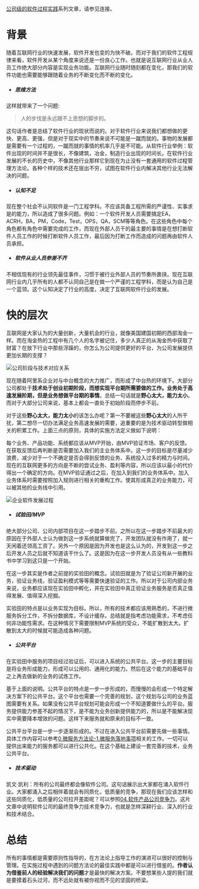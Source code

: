 [公司级的软件过程实践](https://www.jianshu.com/c/e5ef522ce765)系列文章，请参见连接。
# 背景

随着互联网行业的快速发展，软件开发也变的为快不破。而对于我们的软件工程规律来看，软件开发从某个角度来说还是一份良心工作。也就是说互联网行业从业人员工作绝大部分内容是实现业务功能。互联网行业随时随刻都在变化，那我们的软件功能也需要能够跟随着业务的不断变化而不断的变化。

*   ##### 思维方法

这样就带来了一个问题:

> 人的步伐是永远跟不上思想的脚步的。

这句话作者是总结了软件行业的现状而说的。对于软件行业来说我们都想做的更快、更高、更强，但是对于现实中的节奏来说不可能是一蹴而就的。事物的发展都是需要有一个过程的，一蹴而就的事情的机率几乎是不可能。从软件行业举例：软件出现的时间并不是很长，不像建筑，冶金，制造行业出现的时间长。在软件行业发展的不长的历史中，不像其他行业那样它到现在为止没有一套通用的软件过程管理方法论。各种个样的技术还在层出不穷，试图在软件行业内解决其他行业无法解决的问题。

*   ##### 认知不足

现在整个社会不认同软件是一门工程学科。不应该具备工程所需的严谨性、实事求是的能力，所以造成了很多问题。例如：一个软件开发人员需要搞定EA，ACRH，BA，PM，Code，Test，OPS，QA，SCM等等角色。在这些角色中每个角色都有角色中需要完成的工作，而现在外部人员干的最主要的事情是在想打断软件人员工作的时候打断软件人员工作，最后因为打断工作而造成的问题再由软件人员承担。

*   ##### 软件从业人员参差不齐

不相信现有的行业领先最佳事件，习惯于被行业外部人员的节奏所裹挟。现在互联网行业内几乎所有的人都不认同自己是在做一个严谨的工程学科，而是认为自己是一个蓝领。这个认知决定了行业的高度，决定了互联网软件行业的发展。

# 快的层次

互联网是大家认为的大量创新，大量机会的行业，就像美国建国初期的西部淘金一样。而在淘金热的工程中有几个人的名字被记住，多少人真正的从淘金热中获取了财富？在放下行业中那些浮躁的，你怎么为公司提供更好的平台，为公司发展提供更加长期的支撑？

![公司阶段与技术对应关系](https://upload-images.jianshu.io/upload_images/2454595-de3917dd3b59238f.png?imageMogr2/auto-orient/strip%7CimageView2/2/w/1240)

现在随着阿里系企业对与中台概念的大力推广，而形成了中台热的环境下。大部分公司都处于**技术处于创业初期阶段，而想实现平台期所需要做的工作。业务处于高速发展阶期，但是业务想做平台期的事情**。总结一句话就是**野心太大，能力太小**。而对于大部分公司来说，基本上都会一直处于初始阶段而停步不前。

对于这些**野心太大，能力太小**的该怎么办呢？第一不要被这些**野心太大**的人所干扰，第二想尽一切办法满足业务高速发展的需要，追重要的是为技术驱动转型做相关的积累工作。上面三点的原则，具体的实施方法定义做如下说明：

每个业务、产品功能、系统都应该从MVP开始，由MVP验证市场、客户的反馈。在获取反馈后再判断是否需要加入我们的主业务体系中。这一步的目标是尽量减少浪费，减少对于一个不确定是否会得到反馈的业务、系统投入过多的精力与时间。现在的互联网更多的方向是不断的尝试业务、盈利等内容，所以应该以最小的代价得出一个确定的方向。在MVP验证通过之后，在加入到我们的业务体系中。加入业务体系时需要按照加入规则进行相关的重构工作。使其形成真正的业务能力，可以被其他的业务线中引用。


![企业软件发展过程](https://upload-images.jianshu.io/upload_images/2454595-e3f6650436f6dc1c.png?imageMogr2/auto-orient/strip%7CimageView2/2/w/740)

*   ##### 试验田/MVP

绝大部分公司、公司内部项目在这一步踏步不前。之所以在这一步踏步不前最大的原因在于外部人士认为做到这一步系统就算做完了，开发团队就没有作用了，就一天闲着还领高工资了。另外一个原因是因为开发也是这么认为的，开发到这一步之后开发人员之后就不知道该干什么了。这是因为在这一步开发人员没有从一些教科书中学习到这只是一个开始。

在这一步其实是作者之前提的实验田的概念。试验田就是为了验证公司新开展的业务，验证业务线，验证盈利模式等等需要快速验证的工作。所以对于公司内部业务来说，业务都应该现在实验田中孵化，并在实验田中真正验证业务服务是否真正值得发展、值得深入挖掘。

实验田的特点是以业务实现为目标。所以，所有的技术都应该用熟悉的，不进行微服务拆分工作，不拆分数据库，不设计缓存。总结就是指考虑功能需求，不考虑任何非功能性需求。在这种情况下需要限制MVP系统的受众，不能扩散到太大。扩散到太大的时候就可能造成各种问题。

*   ##### 公共平台

在实验田中服务的项目经过验证后，可以进入系统的公共平台。这一步的主要目标是将业务形成能力，形成可以公用的、通用化的能力。然后在这个能力的基础平台之上再去做新的业务的试炼工作。

基于上面的说明。公共平台的特点是一步一步形成的，而慢慢的会形成一个特定解决方案下的公共平台。这个平台也需要一个完善的规划，这个规划与公司的业务蓝图需要有关系。如果没有公共平台规划可能会形成一个不知道要做什么的平台。服务提供能力参差不起的情况下，是不能为业务创新提供能力的，所以是不能解决现实中需要降本增效的问题。这样下来服务就和原来的目标不一致。

公共平台平台是一步一步逐渐形成的。不过在进入公共平台前需要先做一些事情。具体工作内容可以参考[0.微服务方法论-1.微服务落地事项]([https://www.jianshu.com/p/931c7959c3ac](https://www.jianshu.com/p/931c7959c3ac))相关的工作。一切可以提供出来能力的服务都可以进行公共化。在这个基础上建设一套完善的技术，业务公共平台。

*   ##### 技术驱动

凯文·凯利：所有的公司最终都会像软件公司。这句话展示出大家都在涌入软件行业。大家都涌入之后相伴着就会有同质化，低质量的竞争，那现在我们应该怎样和这些同质化，低质量的公司拉开差距呢？可以参照[04.软件产品公司竞争力]([https://www.jianshu.com/p/20412befc3b1](https://www.jianshu.com/p/20412befc3b1))。这片文章中说明软件公司的最终竞争力技术竞争力，也就是怎样深耕行业、深入的行业和技术结合。

# 总结

所有的事情都是需要原则性指导的，在方法论上指导工作的演进可以很好的控制与管理。在实施过程中遇到的问题方法论的最佳实践中都是可以进行借鉴的。**作者认为借鉴前人的经验解决我们的问题**才是最快的解决方案。不要想某些人提的我们就是要摸着石头过河，而不远处就有被你视而不见的坚固的桥梁。
